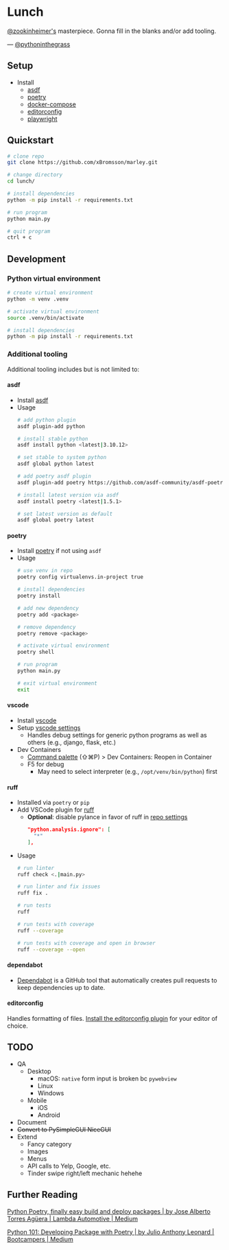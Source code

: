 # Lunch

[@zookinheimer's](https://github.com/zookinheimer/Lunch/commits?author=zookinheimer) masterpiece. Gonna fill in the blanks and/or add tooling.

— [@pythoninthegrass](https://github.com/pythoninthegrass)

## Setup
* Install 
  * [asdf](https://asdf-vm.com/guide/getting-started.html)
  * [poetry](https://python-poetry.org/docs/)
  * [docker-compose](https://docs.docker.com/compose/install/)
  * [editorconfig](https://editorconfig.org/)
  * [playwright](https://playwright.dev/python/docs/intro#installation)

## Quickstart

```bash
# clone repo
git clone https://github.com/xBromsson/marley.git

# change directory
cd lunch/

# install dependencies
python -m pip install -r requirements.txt

# run program
python main.py

# quit program
ctrl + c
```

## Development

### Python virtual environment

```bash
# create virtual environment
python -m venv .venv

# activate virtual environment
source .venv/bin/activate

# install dependencies
python -m pip install -r requirements.txt 
```

### Additional tooling

Additional tooling includes but is not limited to:

#### asdf

* Install [asdf](https://asdf-vm.com/guide/getting-started.html#_2-download-asdf)
* Usage
    ```bash
    # add python plugin
    asdf plugin-add python

    # install stable python
    asdf install python <latest|3.10.12>

    # set stable to system python
    asdf global python latest

    # add poetry asdf plugin
    asdf plugin-add poetry https://github.com/asdf-community/asdf-poetry.git

    # install latest version via asdf
    asdf install poetry <latest|1.5.1>

    # set latest version as default
    asdf global poetry latest
    ```

#### poetry

* Install [poetry](https://python-poetry.org/docs/#installation) if not using `asdf`
* Usage
    ```bash
    # use venv in repo
    poetry config virtualenvs.in-project true

    # install dependencies
    poetry install

    # add new dependency
    poetry add <package>

    # remove dependency
    poetry remove <package>

    # activate virtual environment
    poetry shell

    # run program
    python main.py

    # exit virtual environment
    exit
    ```

#### vscode

* Install [vscode](https://code.visualstudio.com/download)
* Setup [vscode settings](.vscode/launch.json)
  * Handles debug settings for generic python programs as well as others (e.g., django, flask, etc.)
* Dev Containers
  * [Command palette](https://code.visualstudio.com/docs/getstarted/userinterface#_command-palette) (⇧⌘P) > Dev Containers: Reopen in Container
  * F5 for debug
      * May need to select interpreter (e.g., `/opt/venv/bin/python`) first

#### ruff

* Installed via `poetry` or `pip`
* Add VSCode plugin for [ruff](https://marketplace.visualstudio.com/items?itemName=charliermarsh.ruff)
  * **Optional**: disable pylance in favor of ruff in [repo settings](.vscode/settings.json)
    ```json
    "python.analysis.ignore": [
      "*"
    ],
    ```
* Usage
    ```bash
    # run linter
    ruff check <.|main.py>

    # run linter and fix issues
    ruff fix .

    # run tests
    ruff

    # run tests with coverage
    ruff --coverage

    # run tests with coverage and open in browser
    ruff --coverage --open
    ```

#### dependabot

* [Dependabot](https://dependabot.com/) is a GitHub tool that automatically creates pull requests to keep dependencies up to date.

#### editorconfig

Handles formatting of files. [Install the editorconfig plugin](https://editorconfig.org/#download) for your editor of choice.

## TODO

* QA
  * Desktop
    * macOS: `native` form input is broken bc `pywebview`
    * Linux
    * Windows
  * Mobile
    * iOS
    * Android
* Document
* ~~Convert to ~~PySimpleGUI~~ NiceGUI~~
* Extend
  * Fancy category
  * Images
  * Menus
  * API calls to Yelp, Google, etc.
  * Tinder swipe right/left mechanic hehehe

## Further Reading

[Python Poetry, finally easy build and deploy packages | by Jose Alberto Torres Agüera | Lambda Automotive | Medium](https://medium.com/lambda-automotive/python-poetry-finally-easy-build-and-deploy-packages-e1e84c23401f)  

[Python 101: Developing Package with Poetry | by Julio Anthony Leonard | Bootcampers | Medium](https://medium.com/bootcampers/python-101-developing-package-with-poetry-449c57690350)
